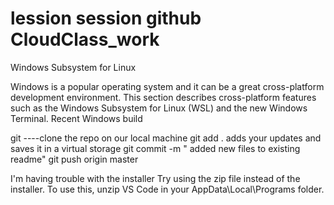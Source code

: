 # lession session github CloudClass_work

Windows Subsystem for Linux

Windows is a popular operating system and it can be a great cross-platform development environment. This section describes cross-platform features such as the Windows Subsystem for Linux (WSL) and the new Windows Terminal.
Recent Windows build

git ----clone the repo on our local machine
git add . adds your updates and saves it in a virtual storage
git commit -m " added new files to existing readme"
git push origin master

I'm having trouble with the installer
Try using the zip file instead of the installer. To use this, unzip VS Code in your AppData\Local\Programs folder.
